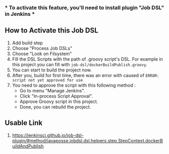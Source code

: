 ### * To activate this feature, you'll need to install plugin "Job DSL" in Jenkins *

## How to Activate this Job DSL
1. Add build step
2. Choose "Process Job DSLs"
3. Choose "Look on Filsystem"
4. Fill the DSL Scripts with the path of .groovy script's DSL. For example in this project you can fill with ```job-dsl/dockerBuildPublish.groovy```.
5. You can start to build the project now.
6. After you, build for first time, there was an error with caused of ```ERROR: script not yet approved for use```
7. You need to approve the script with this following method :
    - Go to menu "Manage Jenkins".
    - Click "In-process Script Approval".
    - Approve Groovy script in this project.
    - Done, you can rebuild the project.

## Usable Link
1. https://jenkinsci.github.io/job-dsl-plugin/#method/javaposse.jobdsl.dsl.helpers.step.StepContext.dockerBuildAndPublish